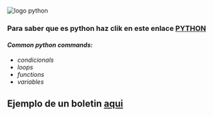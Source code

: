 

![logo python][logo] 

[logo]:https://thumbs.dreamstime.com/b/tecnolog%C3%ADa-python-para-el-dise%C3%B1o-de-sitios-web-banner-programaci%C3%B3n-en-lenguaje-con-plexus-colorido-ilustraci%C3%B3n-vectorial-166200238.jpg
### Para saber que es python haz clik en este enlace  [PYTHON][sabermas]
[sabermas]: https://blog.hubspot.es/website/que-es-python

#### _**Common python commands:**_
- _condicionals_                                  
- _loops_                                   
- _functions_ 
- _variables_                                   


## Ejemplo de un boletin [aqui][ejercicio4]


[ejercicio4]: https://github.com/Smartin0312/boletines/blob/master/boletinCuatro/boletinCuatro.py
